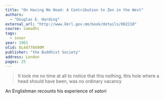 ```yaml
---
title: "On Having No Head: A Contribution to Zen in the West"
authors:
  - "Douglas E. Harding"
external_url: "http://www.kbrl.gov.mm/book/details/002218"
course: samadhi
tags:
  - inner
year: 1961
olid: OL44778490M
publisher: "the Buddhist Society"
address: London
pages: 25
---
```


> It took me no time at all to notice that this nothing, this hole where a head should have been, was no ordinary vacancy

An Englishman recounts his experience of *satori*
